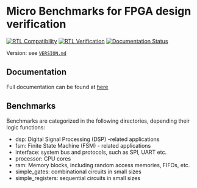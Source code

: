 # Micro Benchmarks for FPGA design verification

[![RTL Compatibility](https://github.com/tangxifan/micro_benchmark/actions/workflows/rtl_compatibility.yml/badge.svg)](https://github.com/tangxifan/micro_benchmark/actions/workflows/rtl_compatibility.yml)
[![RTL Verification](https://github.com/tangxifan/micro_benchmark/actions/workflows/rtl_verification.yml/badge.svg)](https://github.com/tangxifan/micro_benchmark/actions/workflows/rtl_verification.yml)
[![Documentation Status](https://readthedocs.org/projects/micro-benchmark/badge/?version=latest)](https://micro-benchmark.readthedocs.io/en/latest/?badge=latest)

Version: see [`VERSION.md`](VERSION.md)

## Documentation

Full documentation can be found at [here](https://micro-benchmark.readthedocs.io/)
## Benchmarks

Benchmarks are categorized in the following directories, depending their logic functions:

- dsp: Digital Signal Processing (DSP) -related applications
- fsm: Finite State Machine (FSM) - related applications
- interface: system bus and protocols, such as SPI, UART etc.
- processor: CPU cores
- ram: Memory blocks, including random access memories, FIFOs, etc.
- simple_gates: combinational circuits in small sizes
- simple_registers: sequential circuits in small sizes
